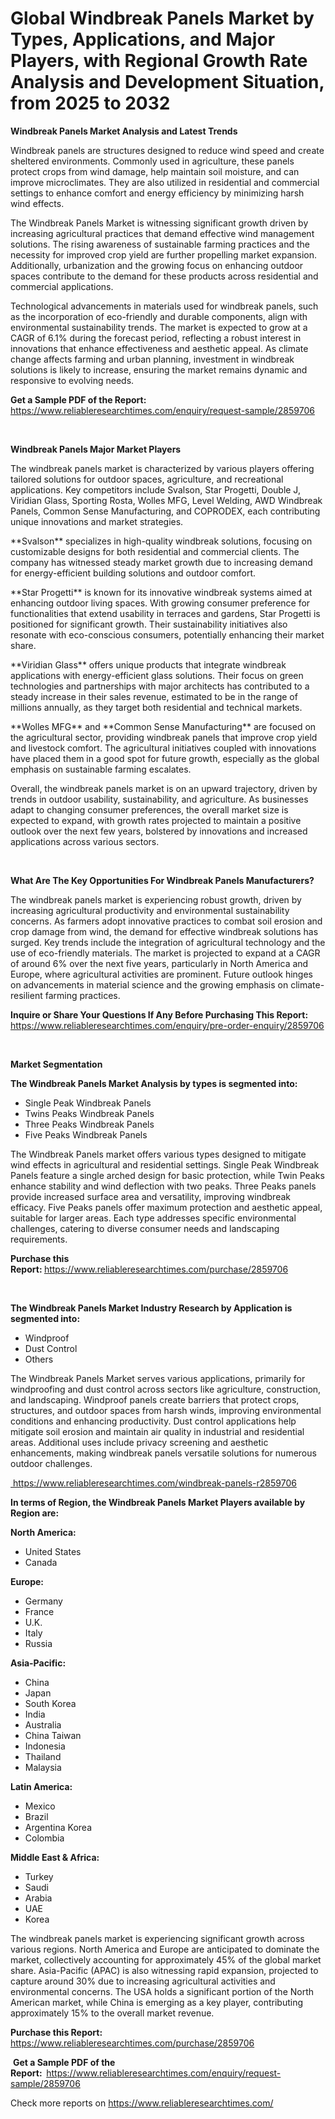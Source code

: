 <p><h1>Global Windbreak Panels Market by Types, Applications, and Major Players, with Regional Growth Rate Analysis and Development Situation, from 2025 to 2032</h1></p><p><strong>Windbreak Panels Market Analysis and Latest Trends</strong></p>
<p><p>Windbreak panels are structures designed to reduce wind speed and create sheltered environments. Commonly used in agriculture, these panels protect crops from wind damage, help maintain soil moisture, and can improve microclimates. They are also utilized in residential and commercial settings to enhance comfort and energy efficiency by minimizing harsh wind effects. </p><p>The Windbreak Panels Market is witnessing significant growth driven by increasing agricultural practices that demand effective wind management solutions. The rising awareness of sustainable farming practices and the necessity for improved crop yield are further propelling market expansion. Additionally, urbanization and the growing focus on enhancing outdoor spaces contribute to the demand for these products across residential and commercial applications.</p><p>Technological advancements in materials used for windbreak panels, such as the incorporation of eco-friendly and durable components, align with environmental sustainability trends. The market is expected to grow at a CAGR of 6.1% during the forecast period, reflecting a robust interest in innovations that enhance effectiveness and aesthetic appeal. As climate change affects farming and urban planning, investment in windbreak solutions is likely to increase, ensuring the market remains dynamic and responsive to evolving needs.</p></p>
<p><strong>Get a Sample PDF of the Report:&nbsp;</strong> <a href="https://www.reliableresearchtimes.com/enquiry/request-sample/2859706?utm_campaign=2931&utm_medium=2&utm_source=Github&utm_content=ia&utm_term=12032025&utm_id=windbreak-panels">https://www.reliableresearchtimes.com/enquiry/request-sample/2859706</a></p>
<p>&nbsp;</p>
<p><strong>Windbreak Panels Major Market Players</strong></p>
<p><p>The windbreak panels market is characterized by various players offering tailored solutions for outdoor spaces, agriculture, and recreational applications. Key competitors include Svalson, Star Progetti, Double J, Viridian Glass, Sporting Rosta, Wolles MFG, Level Welding, AWD Windbreak Panels, Common Sense Manufacturing, and COPRODEX, each contributing unique innovations and market strategies.</p><p>**Svalson** specializes in high-quality windbreak solutions, focusing on customizable designs for both residential and commercial clients. The company has witnessed steady market growth due to increasing demand for energy-efficient building solutions and outdoor comfort.</p><p>**Star Progetti** is known for its innovative windbreak systems aimed at enhancing outdoor living spaces. With growing consumer preference for functionalities that extend usability in terraces and gardens, Star Progetti is positioned for significant growth. Their sustainability initiatives also resonate with eco-conscious consumers, potentially enhancing their market share.</p><p>**Viridian Glass** offers unique products that integrate windbreak applications with energy-efficient glass solutions. Their focus on green technologies and partnerships with major architects has contributed to a steady increase in their sales revenue, estimated to be in the range of millions annually, as they target both residential and technical markets.</p><p>**Wolles MFG** and **Common Sense Manufacturing** are focused on the agricultural sector, providing windbreak panels that improve crop yield and livestock comfort. The agricultural initiatives coupled with innovations have placed them in a good spot for future growth, especially as the global emphasis on sustainable farming escalates.</p><p>Overall, the windbreak panels market is on an upward trajectory, driven by trends in outdoor usability, sustainability, and agriculture. As businesses adapt to changing consumer preferences, the overall market size is expected to expand, with growth rates projected to maintain a positive outlook over the next few years, bolstered by innovations and increased applications across various sectors.</p></p>
<p>&nbsp;</p>
<p><strong>What Are The Key Opportunities For Windbreak Panels Manufacturers?</strong></p>
<p><p>The windbreak panels market is experiencing robust growth, driven by increasing agricultural productivity and environmental sustainability concerns. As farmers adopt innovative practices to combat soil erosion and crop damage from wind, the demand for effective windbreak solutions has surged. Key trends include the integration of agricultural technology and the use of eco-friendly materials. The market is projected to expand at a CAGR of around 6% over the next five years, particularly in North America and Europe, where agricultural activities are prominent. Future outlook hinges on advancements in material science and the growing emphasis on climate-resilient farming practices.</p></p>
<p><strong>Inquire or Share Your Questions If Any Before Purchasing This Report:</strong> <a href="https://www.reliableresearchtimes.com/enquiry/pre-order-enquiry/2859706?utm_campaign=2931&utm_medium=2&utm_source=Github&utm_content=ia&utm_term=12032025&utm_id=windbreak-panels">https://www.reliableresearchtimes.com/enquiry/pre-order-enquiry/2859706</a></p>
<p>&nbsp;</p>
<p><strong>Market Segmentation</strong></p>
<p><strong>The Windbreak Panels Market Analysis by types is segmented into:</strong></p>
<p><ul><li>Single Peak Windbreak Panels</li><li>Twins Peaks Windbreak Panels</li><li>Three Peaks Windbreak Panels</li><li>Five Peaks Windbreak Panels</li></ul></p>
<p><p>The Windbreak Panels market offers various types designed to mitigate wind effects in agricultural and residential settings. Single Peak Windbreak Panels feature a single arched design for basic protection, while Twin Peaks enhance stability and wind deflection with two peaks. Three Peaks panels provide increased surface area and versatility, improving windbreak efficacy. Five Peaks panels offer maximum protection and aesthetic appeal, suitable for larger areas. Each type addresses specific environmental challenges, catering to diverse consumer needs and landscaping requirements.</p></p>
<p><strong>Purchase this Report:&nbsp;</strong><a href="https://www.reliableresearchtimes.com/purchase/2859706?utm_campaign=2931&utm_medium=2&utm_source=Github&utm_content=ia&utm_term=12032025&utm_id=windbreak-panels">https://www.reliableresearchtimes.com/purchase/2859706</a></p>
<p>&nbsp;</p>
<p><strong>The Windbreak Panels Market Industry Research by Application is segmented into:</strong></p>
<p><ul><li>Windproof</li><li>Dust Control</li><li>Others</li></ul></p>
<p><p>The Windbreak Panels Market serves various applications, primarily for windproofing and dust control across sectors like agriculture, construction, and landscaping. Windproof panels create barriers that protect crops, structures, and outdoor spaces from harsh winds, improving environmental conditions and enhancing productivity. Dust control applications help mitigate soil erosion and maintain air quality in industrial and residential areas. Additional uses include privacy screening and aesthetic enhancements, making windbreak panels versatile solutions for numerous outdoor challenges.</p></p>
<p><a href="https://www.reliableresearchtimes.com/windbreak-panels-r2859706?utm_campaign=2931&utm_medium=2&utm_source=Github&utm_content=ia&utm_term=12032025&utm_id=windbreak-panels">&nbsp;https://www.reliableresearchtimes.com/windbreak-panels-r2859706</a></p>
<p><strong>In terms of Region, the Windbreak Panels Market Players available by Region are:</strong></p>
<p>
    <p> <strong> North America: </strong>
        <ul>
            <li>United States</li>
            <li>Canada</li>
        </ul>
        </p> 
    <p> <strong> Europe: </strong>
        <ul>
            <li>Germany</li>
            <li>France</li>
            <li>U.K.</li>
            <li>Italy</li>
            <li>Russia</li>
        </ul>
        </p> 
    <p> <strong> Asia-Pacific: </strong>
        <ul>
            <li>China</li>
            <li>Japan</li>
            <li>South Korea</li>
            <li>India</li>
            <li>Australia</li>
            <li>China Taiwan</li>
            <li>Indonesia</li>
            <li>Thailand</li>
            <li>Malaysia</li>
        </ul>
        </p> 
    <p> <strong> Latin America: </strong>
        <ul>
            <li>Mexico</li>
            <li>Brazil</li>
            <li>Argentina Korea</li>
            <li>Colombia</li>
        </ul>
        </p> 
    <p> <strong> Middle East & Africa: </strong>
        <ul>
            <li>Turkey</li>
            <li>Saudi</li>
            <li>Arabia</li>
            <li>UAE</li>
            <li>Korea</li>
        </ul>
    </p>
    </p>
<p><p>The windbreak panels market is experiencing significant growth across various regions. North America and Europe are anticipated to dominate the market, collectively accounting for approximately 45% of the global market share. Asia-Pacific (APAC) is also witnessing rapid expansion, projected to capture around 30% due to increasing agricultural activities and environmental concerns. The USA holds a significant portion of the North American market, while China is emerging as a key player, contributing approximately 15% to the overall market revenue.</p></p>
<p><strong>Purchase this Report: </strong><a href="https://www.reliableresearchtimes.com/purchase/2859706?utm_campaign=2931&utm_medium=2&utm_source=Github&utm_content=ia&utm_term=12032025&utm_id=windbreak-panels">https://www.reliableresearchtimes.com/purchase/2859706</a></p>
<p>&nbsp;<strong>Get a Sample PDF of the Report:&nbsp;&nbsp;</strong><a href="https://www.reliableresearchtimes.com/enquiry/request-sample/2859706?utm_campaign=2931&utm_medium=2&utm_source=Github&utm_content=ia&utm_term=12032025&utm_id=windbreak-panels">https://www.reliableresearchtimes.com/enquiry/request-sample/2859706</a></p>
<p><strong></strong></p>
<p>Check more reports on <a href="https://www.reliableresearchtimes.com/?utm_campaign=2931&utm_medium=2&utm_source=Github&utm_content=ia&utm_term=12032025&utm_id=windbreak-panels">https://www.reliableresearchtimes.com/</a></p>